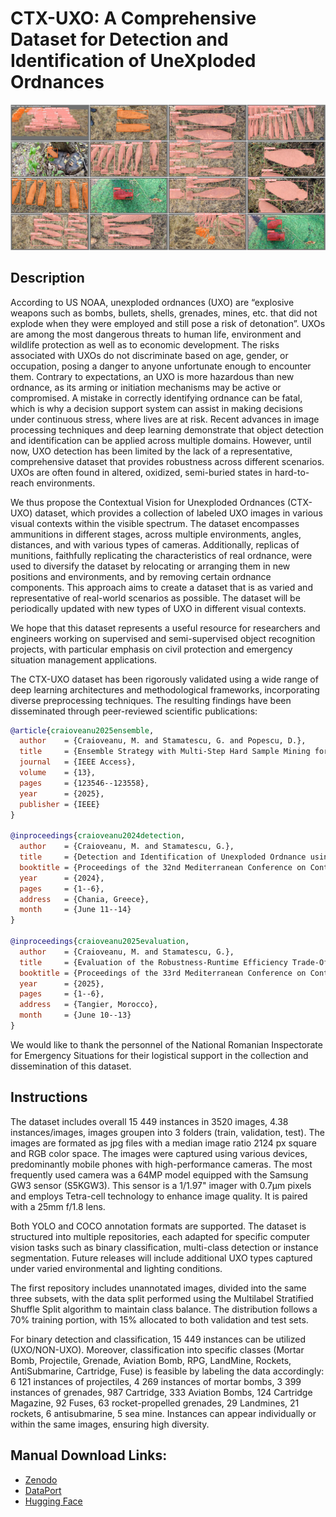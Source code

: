 # CTX-UXO: A Comprehensive Dataset for Detection and Identification of UneXploded Ordnances
![Reference Image](./ctxuxo.jpg)

## Description
According to US NOAA, unexploded ordnances (UXO) are “explosive weapons such as bombs, bullets, shells, grenades, mines, etc. that did not explode when they were employed and still pose a risk of detonation”. UXOs are among the most dangerous threats to human life, environment and wildlife protection as well as to economic development. The risks associated with UXOs do not discriminate based on age, gender, or occupation, posing a danger to anyone unfortunate enough to encounter them. Contrary to expectations, an UXO is more hazardous than new ordnance, as its arming or initiation mechanisms may be active or compromised. A mistake in correctly identifying ordnance can be fatal, which is why a decision support system can assist in making decisions under continuous stress, where lives are at risk. Recent advances in image processing techniques and deep learning demonstrate that object detection and identification can be applied across multiple domains. However, until now, UXO detection has been limited by the lack of a representative, comprehensive dataset that provides robustness across different scenarios. UXOs are often found in altered, oxidized, semi-buried states in hard-to-reach environments.

We thus propose the Contextual Vision for Unexploded Ordnances (CTX-UXO) dataset, which provides a collection of labeled UXO images in various visual contexts within the visible spectrum. The dataset encompasses ammunitions in different stages, across multiple environments, angles, distances, and with various types of cameras.
Additionally, replicas of munitions, faithfully replicating the characteristics of real ordnance, were used to diversify the dataset by relocating or arranging them in new positions and environments, and by removing certain ordnance components. This approach aims to create a dataset that is as varied and representative of real-world scenarios as possible. The dataset will be periodically updated with new types of UXO in different visual contexts.

We hope that this dataset represents a useful resource for researchers and engineers working on supervised and semi-supervised object recognition projects, with particular emphasis on civil protection and emergency situation management applications.

The CTX-UXO dataset has been rigorously validated using a wide range of deep learning architectures and methodological frameworks, incorporating diverse preprocessing techniques. The resulting findings have been disseminated through peer-reviewed scientific publications:

```bibtex
@article{craioveanu2025ensemble,
  author    = {Craioveanu, M. and Stamatescu, G. and Popescu, D.},
  title     = {Ensemble Strategy with Multi-Step Hard Sample Mining for Improved UXO Localisation and Classification},
  journal   = {IEEE Access},
  volume    = {13},
  pages     = {123546--123558},
  year      = {2025},
  publisher = {IEEE}
}

@inproceedings{craioveanu2024detection,
  author    = {Craioveanu, M. and Stamatescu, G.},
  title     = {Detection and Identification of Unexploded Ordnance using a Two-Step Deep Learning Methodology},
  booktitle = {Proceedings of the 32nd Mediterranean Conference on Control and Automation (MED)},
  year      = {2024},
  pages     = {1--6},
  address   = {Chania, Greece},
  month     = {June 11--14}
}

@inproceedings{craioveanu2025evaluation,
  author    = {Craioveanu, M. and Stamatescu, G.},
  title     = {Evaluation of the Robustness-Runtime Efficiency Trade-Off of Edge AI Models in UXO Localisation and Classification},
  booktitle = {Proceedings of the 33rd Mediterranean Conference on Control and Automation (MED)},
  year      = {2025},
  pages     = {1--6},
  address   = {Tangier, Morocco},
  month     = {June 10--13}
}
```

We would like to thank the personnel of the National Romanian Inspectorate for Emergency Situations for their logistical support in the collection and dissemination of this dataset.

## Instructions
The dataset includes overall 15 449 instances in 3520 images, 4.38 instances/images, images groupen into 3 folders (train, validation, test). The images are formated as jpg files with a median image ratio 2124 px square and RGB color space. The images were captured using various devices, predominantly mobile phones with high-performance cameras. The most frequently used camera was a 64MP model equipped with the Samsung GW3 sensor (S5KGW3). This sensor is a 1/1.97" imager with 0.7µm pixels and employs Tetra-cell technology to enhance image quality. It is paired with a 25mm f/1.8 lens. 

Both YOLO and COCO annotation formats are supported. The dataset is structured into multiple repositories, each adapted for specific computer vision tasks such as binary classification, multi-class detection or instance segmentation. Future releases will include additional UXO types captured under varied environmental and lighting conditions. 

The first repository includes unannotated images, divided into the same three subsets, with the data split performed using the Multilabel Stratified Shuffle Split algorithm to maintain class balance. The distribution follows a 70% training portion, with 15% allocated to both validation and test sets. 

For binary detection and classification, 15 449 instances can be utilized (UXO/NON-UXO). Moreover, classification into specific classes (Mortar Bomb, Projectile, Grenade, Aviation Bomb, RPG, LandMine, Rockets, AntiSubmarine, Cartridge, Fuse) is feasible by labeling the data accordingly: 6 121 instances of projectiles, 4 269 instances of mortar bombs, 3 399 instances of grenades, 987 Cartridge, 333 Aviation Bombs, 124 Cartridge Magazine, 92 Fuses, 63 rocket-propelled grenades, 29 Landmines, 21 rockets, 6 antisubmarine, 5 sea mine. Instances can appear individually or within the same images, ensuring high diversity.

## Manual Download Links:
- [Zenodo](https://zenodo.org/records/17052675)
- [DataPort](https://ieee-dataport.org/documents/ctx-uxo-comprehensive-dataset-detection-and-identification-unexploded-ordnances)
- [Hugging Face](https://huggingface.co/datasets/UXO-Politehnica-Bucharest/Contextual_Vision_for_Unexploded_Ordnances) 
